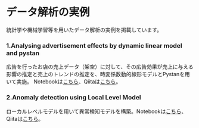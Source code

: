 # データ解析の実例
統計学や機械学習等を用いたデータ解析の実例を掲載しています。

### 1.Analysing advertisement effects by dynamic linear model and pystan <br>
広告を行ったお店の売上データ（架空）に対して、その広告効果が売上に与える影響の推定と売上のトレンドの推定を、時変係数動的線形モデルとPystanを用いて実施。
Notebookは[こちら](https://github.com/hrkzz/Data_analysis_examples/blob/master/1_Analysing_ad_effects_by_dynamic_linear_model.ipynb)、Qiitaは[こちら](https://qiita.com/hrkz_szk/items/25a7f48e980ffe685207)。

### 2.Anomaly detection using Local Level Model <br>
ローカルレベルモデルを用いて異常検知モデルを構築。Notebookは[こちら](https://github.com/hrkzz/Data_analysis_examples/blob/master/2_Anomaly_detection_using_LocalLevelModel.ipynb)、Qiitaは[こちら](https://qiita.com/hrkz_szk/items/ea082ca07460ab8b8813)。
